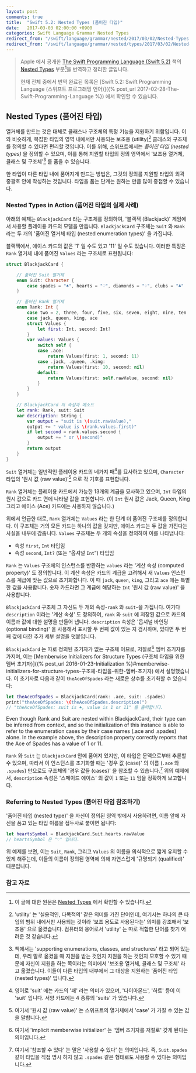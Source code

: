```yaml
---
layout: post
comments: true
title:  "Swift 5.2: Nested Types (품어진 타입)"
date:   2017-03-03 02:00:00 +0900
categories: Swift Language Grammar Nested Types
redirect_from: "/swift/language/grammar/nested/2017/03/02/Nested-Types.html"
redirect_from: "/swift/language/grammar/nested/types/2017/03/02/Nested-Types.html"
---
```


> Apple 에서 공개한 [The Swift Programming Language (Swift 5.2)](https://docs.swift.org/swift-book/) 책의 [Nested Types](https://docs.swift.org/swift-book/LanguageGuide/NestedTypes.html) 부분[^Nested-Types]을 번역하고 정리한 글입니다.
>
> 현재 전체 중에서 번역 완료된 목록은 [Swift 5.2: Swift Programming Language (스위프트 프로그래밍 언어)]({% post_url 2017-02-28-The-Swift-Programming-Language %}) 에서 확인할 수 있습니다.

## Nested Types (품어진 타입)

열거체를 만드는 것은 대체로 클래스나 구조체의 특정 기능을 지원하기 위함입니다. 이와 비슷하게, 복잡한 타입의 영역 내에서만 사용되는 보조용 (utility)[^utility] 클래스와 구조체를 정의할 수 있다면 편리할 것입니다. 이를 위해, 스위프트에서는 _품어진 타입 (nested types)_ 을 정의할 수 있으며, 이를 통해 지원할 타입의 정의 영역에서 '보조용 열거체, 클래스 및 구조체'[^supporting-types] 를 품을 수 있습니다.

한 타입이 다른 타입 내에 품어지게 만드는 방법은, 그것의 정의를 지원할 타입의 외곽 중괄호 안에 작성하는 것입니다. 타입을 품는 단계는 원하는 만큼 많이 중첩할 수 있습니다.

### Nested Types in Action (품어진 타입의 실제 사례)

아래의 예제는 `BlackjackCard` 라는 구조체를 정의하여, '블랙잭 (Blackjack)' 게임에서 사용할 플레이용 카드의 모델을 만듭니다. `BlackjackCard` 구조체는 `Suit` 와 `Rank` 라는 두 개의 '품어진 열거체 타입 (nested enumeration types)' 을 가집니다.

블랙잭에서, 에이스 카드의 값은 '1' 일 수도 있고 '11' 일 수도 있습니다. 이러한 특징은 `Rank` 열거체 내에 품어진 `Values` 라는 구조체로 표현됩니다:

```swift
struct BlackjackCard {

    // 품어진 Suit 열거체
    enum Suit: Character {
        case spades = "♠", hearts = "♡", diamonds = "♢", clubs = "♣"
    }

    // 품어진 Rank 열거체
    enum Rank: Int {
        case two = 2, three, four, five, six, seven, eight, nine, ten
        case jack, queen, king, ace
        struct Values {
            let first: Int, second: Int?
        }
        var values: Values {
            switch self {
            case .ace:
                return Values(first: 1, second: 11)
            case .jack, .queen, .king:
                return Values(first: 10, second: nil)
            default:
                return Values(first: self.rawValue, second: nil)
            }
        }
    }

    // BlackjackCard 의 속성과 메소드
    let rank: Rank, suit: Suit
    var description: String {
        var output = "suit is \(suit.rawValue),"
        output += " value is \(rank.values.first)"
        if let second = rank.values.second {
            output += " or \(second)"
        }
        return output
    }
}
```

`Suit` 열거체는 일반적인 플레이용 카드의 네가지 패[^suits]를 묘사하고 있으며, `Character` 타입의 '원시 값 (raw value)'[^raw-value] 으로 각 기호를 표현합니다.

`Rank` 열거체는 플레이용 카드에서 가능한 13개의 계급을 묘사하고 있으며, `Int` 타입의 원시 값으로 카드 면에 나타날 값을 표현합니다. (이 `Int` 원시 값은 Jack, Queen, King 그리고 에이스 (Ace) 카드에는 사용하지 않습니다.)

위에서 언급한 대로, `Rank` 열거체는 `Values` 라는 한 단계 더 품어진 구조체를 정의합니다. 이 구조체는 거의 모든 카드는 하나의 값을 갖지만, 에이스 카드는 두 값을 가진다는 사실을 내부에 감춥니다. `Values` 구조체는 두 개의 속성을 정의하여 이를 나타냅니다:

* 속성 `first`, `Int` 타입임
* 속성 `second`, `Int?` (또는 “옵셔널 `Int`”) 타입임

`Rank` 는 `Values` 구조체의 인스턴스를 반환하는 `values` 라는 '계산 속성 (computed property)' 도 정의합니다. 이 계산 속성은 카드의 계급을 고려해서 새 `Values` 인스턴스를 계급에 맞는 값으로 초기화합니다. 이 때 `jack`, `queen`, `king`, 그리고 `ace` 에는 특별한 값을 사용합니다. 숫자 카드라면 그 계급에 해당하는 `Int` '원시 값 (raw value)' 을 사용합니다.

`BlackjackCard` 구조체 그 자신도 두 개의 속성-`rank` 와 `suit`-을 가집니다. 여기다 `description` 이라는 '계산 속성' 도 정의하여, `rank` 와 `suit` 에 저장된 값으로 카드의 이름과 값에 대한 설명을 만들어 냅니다. `description` 속성은 '옵셔널 바인딩 (optional binding)' 을 사용해서 표시할 두 번째 값이 있는 지 검사하며, 있다면 두 번째 값에 대한 추가 세부 설명을 덧붙입니다.

`BlackjackCard` 는 따로 정의된 초기자가 없는 구조체 이므로, 저절로[^implicit] 멤버 초기자를 가지며, 이는 [Memberwise Initializers for Structure Types (구조체 타입을 위한 멤버 초기자)]({% post_url 2016-01-23-Initialization %}#memberwise-initializers-for-structure-types-구조체-타입을-위한-멤버-초기자) 에서 설명했습니다. 이 초기자로 다음과 같이 `theAceOfSpades` 라는 새로운 상수를 초기화할 수 있습니다:

```swift
let theAceOfSpades = BlackjackCard(rank: .ace, suit: .spades)
print("theAceOfSpades: \(theAceOfSpades.description)")
// "theAceOfSpades: suit is ♠, value is 1 or 11" 를 출력합니다.
```

Even though Rank and Suit are nested within BlackjackCard, their type can be inferred from context, and so the initialization of this instance is able to refer to the enumeration cases by their case names (.ace and .spades) alone. In the example above, the description property correctly reports that the Ace of Spades has a value of 1 or 11.


`Rank` 와 `Suit` 는 `BlackjackCard` 안에 품어져 있지만, 이 타입은 문맥으로부터 추론할 수 있으며, 따라서 이 인스턴스를 초기화할 때는 '경우 값 (case)' 의 이름 (`.ace` 와 `.spades`) 만으로도 구조체의 '경우 값들 (cases)' 을 참조할 수 있습니다.[^refer-to] 위의 예제에서, `description` 속성은 '스페이드 에이스' 의 값이 `1` 또는 `11` 임을 정확하게 보고합니다.

### Referring to Nested Types (품어진 타입 참조하기)

'품어진 타입 (nested type)' 을 자신이 정의된 영역 밖에서 사용하려면, 이름 앞에 자신을 품고 있는 타입 이름을 접두사로 붙이면 됩니다:

```swift
let heartsSymbol = BlackjackCard.Suit.hearts.rawValue
// heartsSymbol 은 "♡" 입니다.
```

위 예제를 보면, 이는 `Suit`, `Rank`, 그리고 `Values` 의 이름을 의식적으로 짧게 유지할 수 있게 해주는데, 이들의 이름이 정의된 영역에 의해 자연스럽게 '규명되기 (qualified)' 때문입니다.

### 참고 자료

[^Nested-Types]: 이 글에 대한 원문은 [Nested Types](https://docs.swift.org/swift-book/LanguageGuide/NestedTypes.html) 에서 확인할 수 있습니다.

[^utility]: 'utility' 는 '실용적인, 다목적의' 같은 의미를 가진 단어인데, 여기서는 하나의 큰 타입의 범위 내에서만 사용되는 것이라 '보조 용도로 사용된다는' 의미를 강조해서 '보조용' 으로 옮겼습니다. 컴퓨터의 용어로서 'utility' 는 따로 적합한 단어를 찾기 어려운 것 같습니다.

[^supporting-types]: 책에서는 'supporting enumerations, classes, and structures' 라고 되어 있는데, 우리 말로 옮겼을 때 지원을 받는 것인지 지원을 하는 것인지 모호할 수 있기 때문에 자신이 지원을 하는 쪽이라는 의미에서 '보조용 열거체, 클래스 및 구조체' 라고 옮겼습니다. 이들이 다른 타입의 내부에서 그 대상을 지원하는 '품어진 타입 (nested types)' 입니다.

[^suits]: 영어로 'suit' 에는 카드의 '패' 라는 의미가 있으며, '다이아몬드', '하트' 등이 이 'suit' 입니다. 서양 카드에는 4 종류의 'suits' 가 있습니다.

[^raw-value]: 여기서 '원시 값 (raw value)' 는 스위프트의 열거체에서 'case' 가 가질 수 있는 값을 말합니다.

[^implicit]: 여기서 'implicit memberwise initializer' 는 '멤버 초기자를 저절로' 갖게 된다는 의미입니다.

[^refer-to]: 여기서 '참조할 수 있다' 는 말은 '사용할 수 있다' 는 의미입니다. 즉, `Suit.spades` 같이 타입을 직접 명시 하지 않고 `.spades` 같은 형태로도 사용할 수 있다는 의미입니다.
